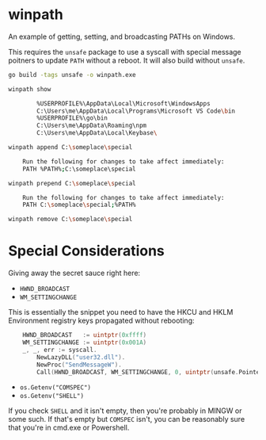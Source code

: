 # winpath

An example of getting, setting, and broadcasting PATHs on Windows.

This requires the `unsafe` package to use a syscall with special message poitners to update `PATH` without a reboot.
It will also build without `unsafe`.

```bash
go build -tags unsafe -o winpath.exe
```

```bash
winpath show

        %USERPROFILE%\AppData\Local\Microsoft\WindowsApps
        C:\Users\me\AppData\Local\Programs\Microsoft VS Code\bin
        %USERPROFILE%\go\bin
        C:\Users\me\AppData\Roaming\npm
        C:\Users\me\AppData\Local\Keybase\
```

```bash
winpath append C:\someplace\special

	Run the following for changes to take affect immediately:
	PATH %PATH%;C:\someplace\special
```

```bash
winpath prepend C:\someplace\special

	Run the following for changes to take affect immediately:
	PATH C:\someplace\special;%PATH%
```

```bash
winpath remove C:\someplace\special
```

# Special Considerations

Giving away the secret sauce right here:

* `HWND_BROADCAST`
* `WM_SETTINGCHANGE`

This is essentially the snippet you need to have the HKCU and HKLM Environment registry keys propagated without rebooting:

```go
	HWND_BROADCAST   := uintptr(0xffff)
	WM_SETTINGCHANGE := uintptr(0x001A)
	_, _, err := syscall.
		NewLazyDLL("user32.dll").
		NewProc("SendMessageW").
		Call(HWND_BROADCAST, WM_SETTINGCHANGE, 0, uintptr(unsafe.Pointer(syscall.StringToUTF16Ptr("ENVIRONMENT"))))

```

* `os.Getenv("COMSPEC")`
* `os.Getenv("SHELL")`

If you check `SHELL` and it isn't empty, then you're probably in MINGW or some such.
If that's empty but `COMSPEC` isn't, you can be reasonably sure that you're in cmd.exe or Powershell.
